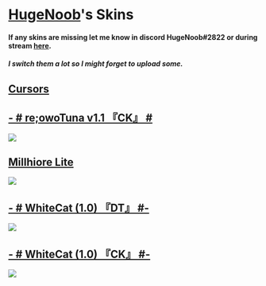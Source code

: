 # [HugeNoob](https://osu.ppy.sh/users/10157536)'s Skins
#### If any skins are missing let me know in discord **HugeNoob#2822** or during stream [here](https://www.twitch.tv/hugenoobtwitch).
##### I switch them a lot so I might forget to upload some.

## [Cursors](Addlinkhere)

## [- # re;owoTuna v1.1 『CK』 #](https://mega.nz/folder/IAsDGDpJ#K-QkgqEUM6laE-mCyZYa5A/file/wEkBhKyK) 
![](https://media.discordapp.net/attachments/517481090546532378/769503116390957096/screenshot011.jpg?width=1194&height=671)

## [Millhiore Lite](https://mega.nz/file/53oUjaoA#ZjJRxyaQuhg98KaJzJP3_VHYOurxDzbvUyxSOVpg7XQ)
![](https://media.discordapp.net/attachments/517481090546532378/769504878430126080/screenshot012.jpg?width=1194&height=671)

## [- # WhiteCat (1.0) 『DT』 #-](https://mega.nz/folder/Id8FHaxY#wm4NCpJ5SEPjiY5MGH-0Iw/file/9QMEwabQ)
![](https://media.discordapp.net/attachments/517481090546532378/769507941648302090/screenshot015.jpg?width=1194&height=671)

## [- # WhiteCat (1.0) 『CK』 #-](https://mega.nz/folder/Id8FHaxY#wm4NCpJ5SEPjiY5MGH-0Iw/file/gENgzKKL)
![](https://media.discordapp.net/attachments/517481090546532378/769509373696671744/screenshot019.jpg?width=1194&height=671)
